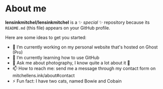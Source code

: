 # About me

**lensinkmitchel/lensinkmitchel** is a ✨ _special_ ✨ repository because its `README.md` (this file) appears on your GitHub profile.

Here are some ideas to get you started:

- 🔭 I’m currently working on my personal website that's hosted on Ghost (Pro)
- 🌱 I’m currently learning how to use GitHub
- 💬 Ask me about photography, I know quite a lot about it 🙂
- 📫 How to reach me: send me a message through my contact form on mitchellens.ink/about#contact
- ⚡ Fun fact: I have two cats, named Bowie and Cobain
